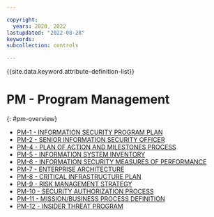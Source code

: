 ```yaml
---

copyright:
  years: 2020, 2022
lastupdated: "2022-08-28"
keywords: 
subcollection: controls

---
```




{{site.data.keyword.attribute-definition-list}}

# PM - Program Management
{: #pm-overview}

- [PM-1 - INFORMATION SECURITY PROGRAM PLAN](/docs/controls/pm-1)
- [PM-2 - SENIOR INFORMATION SECURITY OFFICER](/docs/controls/pm-2)
- [PM-4 - PLAN OF ACTION AND MILESTONES PROCESS](/docs/controls/pm-4)
- [PM-5 - INFORMATION SYSTEM INVENTORY](/docs/controls/pm-5)
- [PM-6 - INFORMATION SECURITY MEASURES OF PERFORMANCE](/docs/controls/pm-6)
- [PM-7 - ENTERPRISE ARCHITECTURE](/docs/controls/pm-7)
- [PM-8 - CRITICAL INFRASTRUCTURE PLAN](/docs/controls/pm-8)
- [PM-9 - RISK MANAGEMENT STRATEGY](/docs/controls/pm-9)
- [PM-10 - SECURITY AUTHORIZATION PROCESS](/docs/controls/pm-10)
- [PM-11 - MISSION/BUSINESS PROCESS DEFINITION](/docs/controls/pm-11)
- [PM-12 - INSIDER THREAT PROGRAM](/docs/controls/pm-12)



